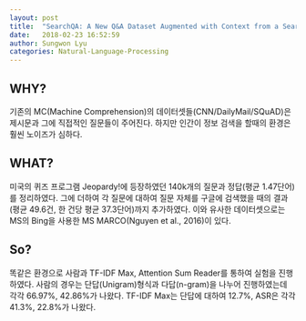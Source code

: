 ```yaml
---
layout: post
title:  "SearchQA: A New Q&A Dataset Augmented with Context from a Search Engine"
date:   2018-02-23 16:52:59
author: Sungwon Lyu
categories: Natural-Language-Processing
---
```

## WHY? 
기존의 MC(Machine Comprehension)의 데이터셋들(CNN/DailyMail/SQuAD)은 제시문과 그에 직접적인 질문들이 주어진다. 하지만 인간이 정보 검색을 할때의 환경은 훨씬 노이즈가 심하다. 

## WHAT?
미국의 퀴즈 프로그램 Jeopardy!에 등장하였던 140k개의 질문과 정답(평균 1.47단어)를 정리하였다. 그에 더하여 각 질문에 대하여 질문 자체를 구글에 검색했을 때의 결과(평균 49.6건, 한 건당 평균 37.3단어)까지 추가하였다. 이와 유사한 데이터셋으로는 MS의 Bing을 사용한 MS MARCO(Nguyen et al., 2016)이 있다. 

## So?
똑같은 환경으로 사람과 TF-IDF Max, Attention Sum Reader를 통하여 실험을 진행하였다. 사람의 경우는 단답(Unigram)형식과 다답(n-gram)을 나누어 진행하였는데 각각 66.97%, 42.86%가 나왔다. TF-IDF Max는 단답에 대하여 12.7%, ASR은 각각 41.3%, 22.8%가 나왔다. 